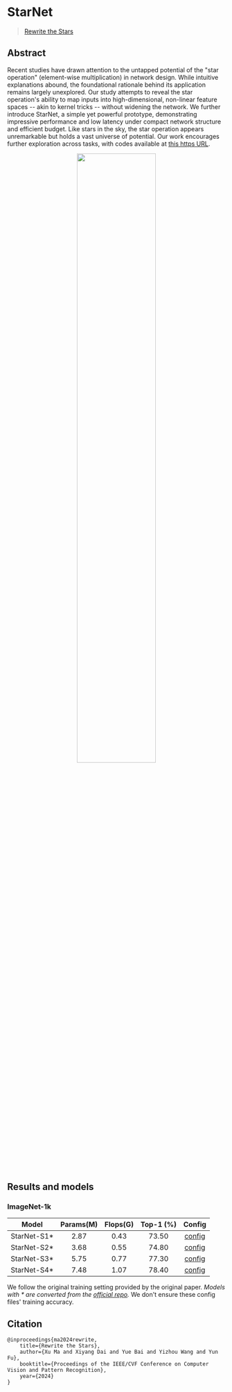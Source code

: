 # StarNet

> [Rewrite the Stars](https://arxiv.org/abs/2403.19967)

## Abstract

Recent studies have drawn attention to the untapped potential of the "star operation" (element-wise multiplication) in network design. While intuitive explanations abound, the foundational rationale behind its application remains largely unexplored. Our study attempts to reveal the star operation's ability to map inputs into high-dimensional, non-linear feature spaces -- akin to kernel tricks -- without widening the network. We further introduce StarNet, a simple yet powerful prototype, demonstrating impressive performance and low latency under compact network structure and efficient budget. Like stars in the sky, the star operation appears unremarkable but holds a vast universe of potential. Our work encourages further exploration across tasks, with codes available at [this https URL](https://github.com/ma-xu/Rewrite-the-Stars/).

<div align=center>
<img src="https://github.com/Westlake-AI/openmixup/assets/44519745/57c840e3-3adf-4bad-829c-be931483d9f6" width="60%"/>
</div>

## Results and models

### ImageNet-1k

| Model | Params(M) | Flops(G) | Top-1 (%) | Config |
|:---:|:---:|:---:|:---:|:---:|
| StarNet-S1\* | 2.87 | 0.43 | 73.50 | [config](https://github.com/Westlake-AI/openmixup/tree/main/configs/classification/imagenet/starnet/starnet_s1_8xb256_ep300.py) |
| StarNet-S2\* | 3.68 | 0.55 | 74.80 | [config](https://github.com/Westlake-AI/openmixup/tree/main/configs/classification/imagenet/starnet/starnet_s2_8xb256_ep300.py) |
| StarNet-S3\* | 5.75 | 0.77 | 77.30 | [config](https://github.com/Westlake-AI/openmixup/tree/main/configs/classification/imagenet/starnet/starnet_s3_8xb256_ep300.py) |
| StarNet-S4\* | 7.48 | 1.07 | 78.40 | [config](https://github.com/Westlake-AI/openmixup/tree/main/configs/classification/imagenet/starnet/starnet_s4_8xb256_ep300.py) |

We follow the original training setting provided by the original paper. *Models with * are converted from the [official repo](https://github.com/ma-xu/Rewrite-the-Stars).* We don't ensure these config files' training accuracy.

## Citation

```
@inproceedings{ma2024rewrite,
    title={Rewrite the Stars},
    author={Xu Ma and Xiyang Dai and Yue Bai and Yizhou Wang and Yun Fu},
    booktitle={Proceedings of the IEEE/CVF Conference on Computer Vision and Pattern Recognition},
    year={2024}
}
```
